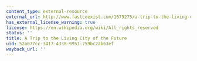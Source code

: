 ```yaml
---
content_type: external-resource
external_url: http://www.fastcoexist.com/1679275/a-trip-to-the-living-city-of-thefuture
has_external_license_warning: true
license: https://en.wikipedia.org/wiki/All_rights_reserved
status: ''
title: A Trip to the Living City of the Future
uid: 52a077cc-3417-4338-9951-759bc2ab63ef
wayback_url: ''
---
```

